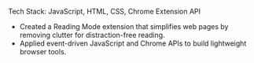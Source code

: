 Tech Stack: JavaScript, HTML, CSS, Chrome Extension API
- Created a Reading Mode extension that simplifies web pages by removing clutter for distraction-free reading.
- Applied event-driven JavaScript and Chrome APIs to build lightweight browser tools.
